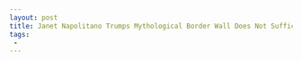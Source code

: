 ```yaml
---
layout: post
title: Janet Napolitano Trumps Mythological Border Wall Does Not Suffice as an Immigration Policy
tags:
 -
---
```


